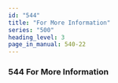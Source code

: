 ```yaml
---
id: "544"
title: "For More Information"
series: "500"
heading_level: 3
page_in_manual: 540-22
---
```


### 544 For More Information